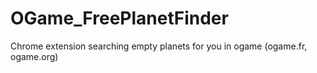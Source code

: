 OGame_FreePlanetFinder
======================

Chrome extension searching empty planets for you in ogame (ogame.fr, ogame.org)